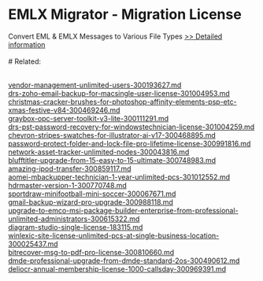 # EMLX Migrator - Migration License
Convert EML & EMLX Messages to Various File Types
[>> Detailed information](https://secure.shareit.com/shareit/product.html?productid=300784454&affiliateid=200057808)<br/><br/># Related:

<br />[vendor-management-unlimited-users-300193627.md](https://github.com/downloadplanet/downloadplanet/blob/main/vendor-management-unlimited-users-300193627.md)<br />[drs-zoho-email-backup-for-macsingle-user-license-301004953.md](https://github.com/downloadplanet/downloadplanet/blob/main/drs-zoho-email-backup-for-macsingle-user-license-301004953.md)<br />[christmas-cracker-brushes-for-photoshop-affinity-elements-psp-etc-xmas-festive-v84-300469246.md](https://github.com/downloadplanet/downloadplanet/blob/main/christmas-cracker-brushes-for-photoshop-affinity-elements-psp-etc-xmas-festive-v84-300469246.md)<br />[graybox-opc-server-toolkit-v3-lite-300111291.md](https://github.com/downloadplanet/downloadplanet/blob/main/graybox-opc-server-toolkit-v3-lite-300111291.md)<br />[drs-pst-password-recovery-for-windowstechnician-license-301004259.md](https://github.com/downloadplanet/downloadplanet/blob/main/drs-pst-password-recovery-for-windowstechnician-license-301004259.md)<br />[chevron-stripes-swatches-for-illustrator-ai-v17-300468895.md](https://github.com/downloadplanet/downloadplanet/blob/main/chevron-stripes-swatches-for-illustrator-ai-v17-300468895.md)<br />[password-protect-folder-and-lock-file-pro-lifetime-license-300991816.md](https://github.com/downloadplanet/downloadplanet/blob/main/password-protect-folder-and-lock-file-pro-lifetime-license-300991816.md)<br />[network-asset-tracker-unlimited-nodes-300043816.md](https://github.com/downloadplanet/downloadplanet/blob/main/network-asset-tracker-unlimited-nodes-300043816.md)<br />[blufftitler-upgrade-from-15-easy-to-15-ultimate-300748983.md](https://github.com/downloadplanet/downloadplanet/blob/main/blufftitler-upgrade-from-15-easy-to-15-ultimate-300748983.md)<br />[amazing-ipod-transfer-300859117.md](https://github.com/downloadplanet/downloadplanet/blob/main/amazing-ipod-transfer-300859117.md)<br />[aomei-mbackupper-technician-1-year-unlimited-pcs-301012552.md](https://github.com/downloadplanet/downloadplanet/blob/main/aomei-mbackupper-technician-1-year-unlimited-pcs-301012552.md)<br />[hdrmaster-version-1-300770748.md](https://github.com/downloadplanet/downloadplanet/blob/main/hdrmaster-version-1-300770748.md)<br />[sportdraw-minifootball-mini-soccer-300067671.md](https://github.com/downloadplanet/downloadplanet/blob/main/sportdraw-minifootball-mini-soccer-300067671.md)<br />[gmail-backup-wizard-pro-upgrade-300988118.md](https://github.com/downloadplanet/downloadplanet/blob/main/gmail-backup-wizard-pro-upgrade-300988118.md)<br />[upgrade-to-emco-msi-package-builder-enterprise-from-professional-unlimited-administrators-300615322.md](https://github.com/downloadplanet/downloadplanet/blob/main/upgrade-to-emco-msi-package-builder-enterprise-from-professional-unlimited-administrators-300615322.md)<br />[diagram-studio-single-license-183115.md](https://github.com/downloadplanet/downloadplanet/blob/main/diagram-studio-single-license-183115.md)<br />[winlexic-site-license-unlimited-pcs-at-single-business-location-300025437.md](https://github.com/downloadplanet/downloadplanet/blob/main/winlexic-site-license-unlimited-pcs-at-single-business-location-300025437.md)<br />[bitrecover-msg-to-pdf-pro-license-300810660.md](https://github.com/downloadplanet/downloadplanet/blob/main/bitrecover-msg-to-pdf-pro-license-300810660.md)<br />[dmde-professional-upgrade-from-dmde-standard-2os-300490612.md](https://github.com/downloadplanet/downloadplanet/blob/main/dmde-professional-upgrade-from-dmde-standard-2os-300490612.md)<br />[deliocr-annual-membership-license-1000-callsday-300969391.md](https://github.com/downloadplanet/downloadplanet/blob/main/deliocr-annual-membership-license-1000-callsday-300969391.md)